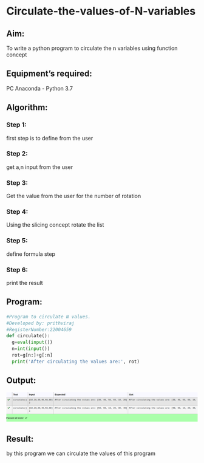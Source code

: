 # Circulate-the-values-of-N-variables
## Aim:
To write a python program to circulate the n variables using function concept
## Equipment’s required:
PC
Anaconda - Python 3.7
## Algorithm: 
### Step 1: 
first step is to define from the user
### Step 2: 
get a,n input from the user
### Step 3: 
Get the value from the user for the number of rotation
### Step 4: 
Using the slicing concept rotate the list

### Step 5: 
define formula step
### Step 6: 
print the result
## Program:
```python
#Program to circulate N values.
#Developed by: prithviraj
#RegisterNumber:22004659
def circulate():
  g=eval(input())
  n=int(input())
  rot=g[n:]+g[:n]
  print('After circulating the values are:', rot)
  ```
## Output:
![outpu](circulate.png)

## Result:
by this program we can circulate the values of this program